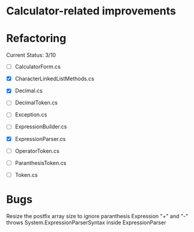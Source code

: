 # Calculator-related improvements

# Refactoring

Current Status: 3/10

- [ ] CalculatorForm.cs
- [X] CharacterLinkedListMethods.cs
- [X] Decimal.cs
- [ ] DecimalToken.cs
- [ ] Exception.cs
- [ ] ExpressionBuilder.cs
- [X] ExpressionParser.cs
- [ ] OperatorToken.cs
- [ ] ParanthesisToken.cs
- [ ] Token.cs


# Bugs

Resize the postfix array size to ignore paranthesis
Expression "+" and "-" throws System.ExpressionParserSyntax inside ExpressionParser
